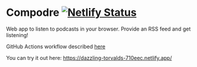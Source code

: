# Compodre [![Netlify Status](https://api.netlify.com/api/v1/badges/d56d846e-9b7c-440b-9d98-d29175a7dda4/deploy-status)](https://app.netlify.com/sites/dazzling-torvalds-710eec/deploys)
Web app to listen to podcasts in your browser. Provide an RSS feed and get listening!

GitHub Actions workflow described [here](.github/workflows/build.yml)

You can try it out here: https://dazzling-torvalds-710eec.netlify.app/
